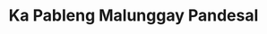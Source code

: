 ---
title: "Ka Pableng Malunggay Pandesal"
url: /alaminos/ka-pableng-malunggay-pandesal/
shop: bakery
---